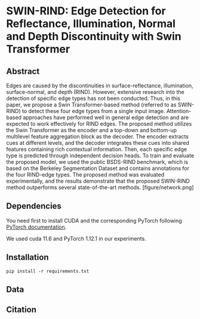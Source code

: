 # SWIN-RIND: Edge Detection for Reflectance, Illumination, Normal and Depth Discontinuity with Swin Transformer

##  Abstract
Edges are caused by the discontinuities in surface-reflectance, illumination, surface-normal, and depth (RIND). However, extensive research into the detection of specific edge types has not been conducted. Thus, in this paper, we propose a Swin Transformer-based method (referred to as SWIN-RIND) to detect these four edge types from a single input image. Attention-based approaches have performed well in general edge detection and are expected to work effectively for RIND edges. The proposed method utilizes the Swin Transformer as the encoder and a top-down and bottom-up multilevel feature aggregation block as the decoder. The encoder extracts cues at different levels, and the decoder integrates these cues into shared features containing rich contextual information. Then, each specific edge type is predicted through independent decision heads. To train and evaluate the proposed model, we used the public BSDS-RIND benchmark, which is based on the Berkeley Segmentation Dataset and contains annotations for the four RIND-edge types. The proposed method was evaluated experimentally, and the results demonstrate that the proposed SWIN-RIND method outperforms several state-of-the-art methods.
[figure/network.png]
##  Dependencies
You need first to install CUDA and the corresponding PyTorch following  [PyTorch documentation](https://pytorch.org/get-started/locally/).

We used cuda 11.6 and PyTorch 1.12.1 in our experiments.
##  Installation
 ```
 pip install -r requirements.txt
 ```
 
##  Data

##  Citation
